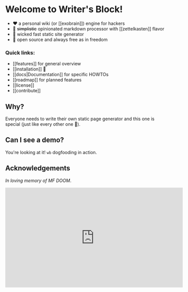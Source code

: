 # Welcome to Writer's Block!

  - :heart: a personal wiki (or [[exobrain]]) engine for hackers
  - :notebook: ~~simplistic~~ opinionated markdown processor with [[zettelkasten]] flavor
  - :page_with_curl: wicked fast static site generator
  - :open_hands: open source and always free as in freedom

### Quick links:

  - [[features]] for general overview
  - [[installation]] :rocket:
  - [[docs|Documentation]] for specific HOWTOs
  - [[roadmap]] for planned features
  - [[license]]
  - [[contribute]]

## Why?

Everyone needs to write their own static page generator and this one is special
 (just like every other one :angel:).

## Can I see a demo?

You're looking at it! `wb` dogfooding in action.

## Acknowledgements

 _In loving memory of MF DOOM_.

<iframe width="560" height="315" src="https://www.youtube.com/embed/nd8cys4Beh0?controls=0" frameborder="0" allow="accelerometer; autoplay; clipboard-write; encrypted-media; gyroscope; picture-in-picture" allowfullscreen></iframe>

